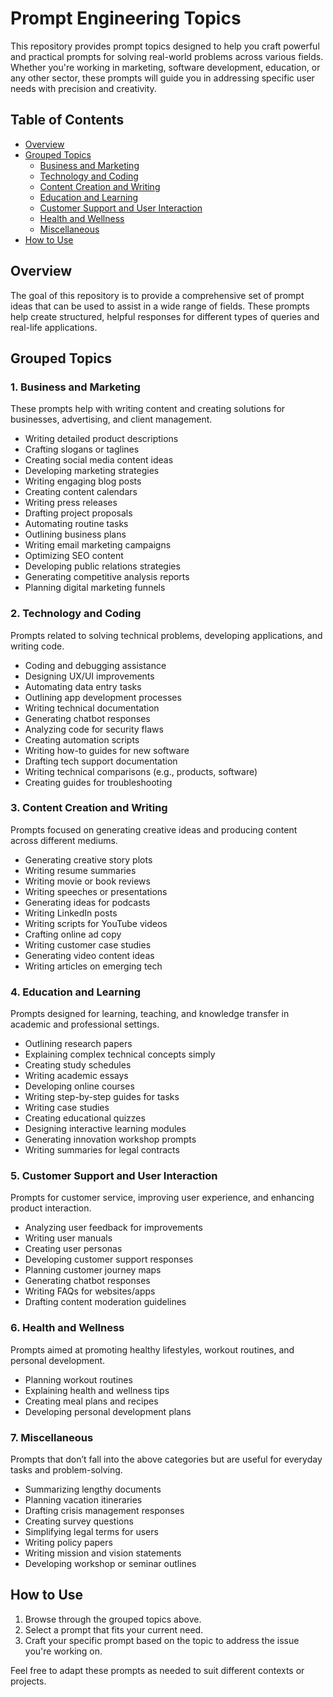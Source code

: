 # Prompt Engineering Topics

This repository provides prompt topics designed to help you craft powerful and practical prompts for solving real-world problems across various fields. Whether you're working in marketing, software development, education, or any other sector, these prompts will guide you in addressing specific user needs with precision and creativity.

## Table of Contents
- [Overview](#overview)
- [Grouped Topics](#grouped-topics)
  - [Business and Marketing](#business-and-marketing)
  - [Technology and Coding](#technology-and-coding)
  - [Content Creation and Writing](#content-creation-and-writing)
  - [Education and Learning](#education-and-learning)
  - [Customer Support and User Interaction](#customer-support-and-user-interaction)
  - [Health and Wellness](#health-and-wellness)
  - [Miscellaneous](#miscellaneous)
- [How to Use](#how-to-use)

## Overview
The goal of this repository is to provide a comprehensive set of prompt ideas that can be used to assist in a wide range of fields. These prompts help create structured, helpful responses for different types of queries and real-life applications.

## Grouped Topics

### 1. Business and Marketing
These prompts help with writing content and creating solutions for businesses, advertising, and client management.

- Writing detailed product descriptions
- Crafting slogans or taglines
- Creating social media content ideas
- Developing marketing strategies
- Writing engaging blog posts
- Creating content calendars
- Writing press releases
- Drafting project proposals
- Automating routine tasks
- Outlining business plans
- Writing email marketing campaigns
- Optimizing SEO content
- Developing public relations strategies
- Generating competitive analysis reports
- Planning digital marketing funnels

### 2. Technology and Coding
Prompts related to solving technical problems, developing applications, and writing code.

- Coding and debugging assistance
- Designing UX/UI improvements
- Automating data entry tasks
- Outlining app development processes
- Writing technical documentation
- Generating chatbot responses
- Analyzing code for security flaws
- Creating automation scripts
- Writing how-to guides for new software
- Drafting tech support documentation
- Writing technical comparisons (e.g., products, software)
- Creating guides for troubleshooting

### 3. Content Creation and Writing
Prompts focused on generating creative ideas and producing content across different mediums.

- Generating creative story plots
- Writing resume summaries
- Writing movie or book reviews
- Writing speeches or presentations
- Generating ideas for podcasts
- Writing LinkedIn posts
- Writing scripts for YouTube videos
- Crafting online ad copy
- Writing customer case studies
- Generating video content ideas
- Writing articles on emerging tech

### 4. Education and Learning
Prompts designed for learning, teaching, and knowledge transfer in academic and professional settings.

- Outlining research papers
- Explaining complex technical concepts simply
- Creating study schedules
- Writing academic essays
- Developing online courses
- Writing step-by-step guides for tasks
- Writing case studies
- Creating educational quizzes
- Designing interactive learning modules
- Generating innovation workshop prompts
- Writing summaries for legal contracts

### 5. Customer Support and User Interaction
Prompts for customer service, improving user experience, and enhancing product interaction.

- Analyzing user feedback for improvements
- Writing user manuals
- Creating user personas
- Developing customer support responses
- Planning customer journey maps
- Generating chatbot responses
- Writing FAQs for websites/apps
- Drafting content moderation guidelines

### 6. Health and Wellness
Prompts aimed at promoting healthy lifestyles, workout routines, and personal development.

- Planning workout routines
- Explaining health and wellness tips
- Creating meal plans and recipes
- Developing personal development plans

### 7. Miscellaneous
Prompts that don’t fall into the above categories but are useful for everyday tasks and problem-solving.

- Summarizing lengthy documents
- Planning vacation itineraries
- Drafting crisis management responses
- Creating survey questions
- Simplifying legal terms for users
- Writing policy papers
- Writing mission and vision statements
- Developing workshop or seminar outlines

## How to Use
1. Browse through the grouped topics above.
2. Select a prompt that fits your current need.
3. Craft your specific prompt based on the topic to address the issue you're working on.
   
Feel free to adapt these prompts as needed to suit different contexts or projects.
